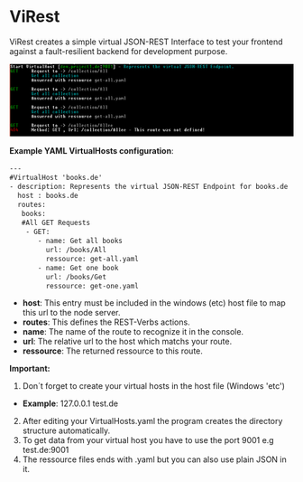ViRest
======

ViRest creates a simple virtual JSON-REST Interface to test your frontend against a fault-resilient backend for development purpose.

![](https://github.com/StarpTech/ViRest/raw/master/virest.png)

**Example YAML VirtualHosts configuration**:
```
---
#VirtualHost 'books.de'
- description: Represents the virtual JSON-REST Endpoint for books.de
  host : books.de
  routes:
   books:
   #All GET Requests
    - GET:
       - name: Get all books
         url: /books/All
         ressource: get-all.yaml
       - name: Get one book
         url: /books/Get
         ressource: get-one.yaml
```

+ **host**: This entry must be included in the windows (etc) host file to map this url to the node server.
+ **routes**: This defines the REST-Verbs actions.
+ **name**: The name of the route to recognize it in the console.
+ **url**: The relative url to the host which matchs your route.
+ **ressource**: The returned ressource to this route.

**Important:**

1. Don´t forget to create your virtual hosts in the host file (Windows 'etc')
  + **Example**: 127.0.0.1 test.de
2. After editing your VirtualHosts.yaml the program creates the directory structure automatically.
3. To get data from your virtual host you have to use the port 9001 e.g test.de:9001
4. The ressource files ends with .yaml but you can also use plain JSON in it.
